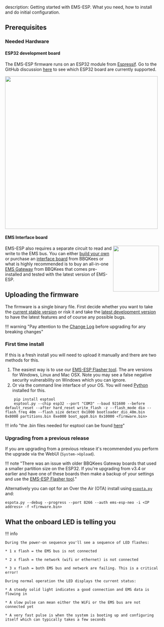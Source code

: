 description: Getting started with EMS-ESP. What you need, how to install and do initial configuration.

## Prerequisites

### Needed Hardware

#### ESP32 development board

The EMS-ESP firmware runs on an ESP32 module from [Espressif](https://www.espressif.com/en/products/socs). Go to the GitHub discussion [here](https://github.com/emsesp/EMS-ESP32/discussions/839#discussioncomment-4493156) to see which ESP32 board are currently supported.

<img style="width:500px" src="../_media/images/esp32-dev-boards.jpg"></img>

#### EMS Interface board

<img style="float:right;width:150px" src="../_media/images/ems-gw-e32a.jpg"></img>
EMS-ESP also requires a separate circuit to read and write to the EMS bus. You can either [build your own](EMS-Circuit) or purchase an [interface board](https://bbqkees-electronics.nl/product/ems-interface-board-v3/) from BBQKees or what is highly recommended is to buy an all-in-one [EMS Gateway](https://bbqkees-electronics.nl/shop/) from BBQKees that comes pre-installed and tested with the latest version of EMS-ESP.

## Uploading the firmware

The firmware is a single binary file. First decide whether you want to take the [current stable version](https://github.com/emsesp/EMS-ESP32/releases/latest) or risk it and take the [latest development version](https://github.com/emsesp/EMS-ESP32/releases/tag/latest) to have the latest features and of course any possible bugs.

!!! warning "Pay attention to the [Change Log](Version-Release-History) before upgrading for any breaking changes"

### First time install

If this is a fresh install you will need to upload it manually and there are two methods for this.

1. The easiest way is to use our [EMS-ESP Flasher tool](https://github.com/emsesp/EMS-ESP-Flasher/releases). The are versions for Windows, Linux and Mac OSX. Note you may see a false negative security vulnerability on Windows which you can ignore.
2. Or via the command line interface of your OS. You will need [Python](https://www.python.org/downloads/) installed for this.

```
    pip install esptool
    esptool.py --chip esp32 --port "COM3" --baud 921600 --before default_reset --after hard_reset write_flash -z --flash_mode dio --flash_freq 40m --flash_size detect 0x1000 bootloader_dio_40m.bin 0x8000 partitions.bin 0xe000 boot_app0.bin 0x10000 <firmware.bin>
```

!!! info "the .bin files needed for esptool can be found [here](https://github.com/emsesp/EMS-ESP32/tree/main/scripts)"

### Upgrading from a previous release

If you are upgrading from a previous release it's recommended you perform the upgrade via the WebUI (`System->Upload`).

!!! note "There was an issue with older BBQKees Gateway boards that used a smaller partition size on the ESP32. If you're upgrading from v3.4 or earlier and have one of these boards then make a backup of your settings and use the [EMS-ESP Flasher tool](https://github.com/emsesp/EMS-ESP-Flasher/releases)."

Alternatively you can opt for an Over the Air (OTA) install using [`espota.py`](https://github.com/emsesp/EMS-ESP32/tree/main/scripts) and:

```
espota.py --debug --progress --port 8266 --auth ems-esp-neo -i <IP address> -f <firmware.bin>
```

## What the onboard LED is telling you

!!! info

    During the power-on sequence you'll see a sequence of LED flashes:

    * 1 x flash = the EMS bus is not connected

    * 2 x flash = the network (wifi or ethernet) is not connected

    * 3 x flash = both EMS bus and network are failing. This is a critical error!

    During normal operation the LED displays the current status:

    * A steady solid light indicates a good connection and EMS data is flowing in

    * A slow pulse can mean either the WiFi or the EMS bus are not connected yet

    * A very fast pulse is when the system is booting up and configuring itself which can typically takes a few seconds
